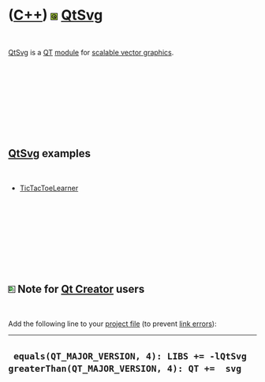 



 

 

 

 

 

([C++](Cpp.md)) ![Qt](PicQt.png) [QtSvg](CppQtSvg.md)
=======================================================

 

[QtSvg](CppQtSvg.md) is a [QT](CppQt.md) [module](CppQtModule.htm) for
[scalable vector graphics](CppSvg.md).

 

 

 

 

 

[QtSvg](CppQtSvg.md) examples
------------------------------

 

-   [TicTacToeLearner](ToolTicTacToeLearner.md)

 

 

 

 

 

![Qt Creator](PicQtCreator.png) Note for [Qt Creator](CppQtCreator.md) users
-----------------------------------------------------------------------------

 

Add the following line to your [project file](CppQtProjectFile.md) (to
prevent [link errors](CppLinkError.md)):

  ----------------------------------------------------------------------------------------------
  ` equals(QT_MAJOR_VERSION, 4): LIBS += -lQtSvg greaterThan(QT_MAJOR_VERSION, 4): QT +=  svg`
  ----------------------------------------------------------------------------------------------

 

 

 

 

 





 



